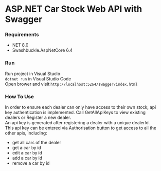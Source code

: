 ﻿# ASP.NET Car Stock Web API with Swagger
### Requirements
- NET 8.0
- Swashbuckle.AspNetCore 6.4

### Run
Run project in Visual Studio\
`dotnet run` in Visual Studio Code\
Open brower and visit:`http://localhost:5264/swagger/index.html`

### How To Use
In order to ensure each dealer can only have access to their own stock, api key authentication is implemented. Call GetAllApiKeys to view existing dealers or Register a new dealer.\
An api key is generated after registering a dealer with a unique dealerId. This api key can be entered via Authorisation button to get access to all the other apis, including:
- get all cars of the dealer
- get a car by id
- edit a car by id
- add a car by id
- remove a car by id